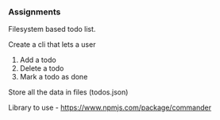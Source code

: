### Assignments

Filesystem based todo list.

Create a cli that lets a user
1. Add a todo
2. Delete a todo
3. Mark a todo as done
 
Store all the data in files (todos.json)

Library to use - https://www.npmjs.com/package/commander